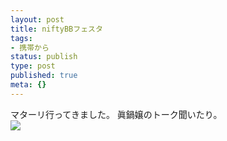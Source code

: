 ```yaml
---
layout: post
title: niftyBBフェスタ
tags:
- 携帯から
status: publish
type: post
published: true
meta: {}
---
```

<div class="caption">マターリ行ってきました。
眞鍋嬢のトーク聞いたり。
</div>
<div class="photo"><img src="http://wo.skr.jp/images/uploads/blog-photo-1151734809.78-0.jpg" /></div>
